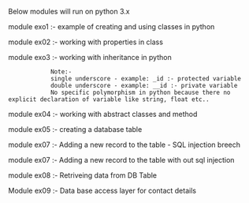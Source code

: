Below modules will run on python 3.x

module exo1 :-  example of creating and using classes in python

module ex02 :-  working with properties in class

module exo3 :-  working with inheritance in python

                Note:- 
                single underscore - example: _id :- protected variable
                double underscore - example: __id :- private variable
                No specific polymorphism in python because there no explicit declaration of variable like string, float etc..

module ex04 :-  working with abstract classes and method

module ex05 :-  creating a database table

module ex07 :-  Adding a new record to the table - SQL injection breech

module ex07 :-  Adding a new record to the table with out sql injection

module ex08 :-  Retriveing data from DB Table

Module ex09 :-  Data base access layer for contact details

